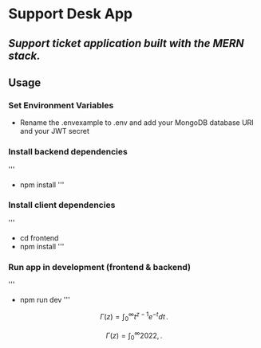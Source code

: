 # Support Desk App

## _Support ticket application built with the MERN stack._ 


## Usage

### Set Environment Variables

- Rename the .envexample to .env and add your MongoDB database URI and your JWT secret

### Install backend dependencies
'''
   - npm install
'''
### Install client dependencies

'''
   - cd frontend
   - npm install
'''
### Run app in development (frontend & backend)

'''
   - npm run dev
'''

$$
\Gamma(z) = \int_0^\infty t^{z-1}e^{-t}dt\,.
$$

$$
\Gamma(z) = \int_0^\infty 2022,.
$$